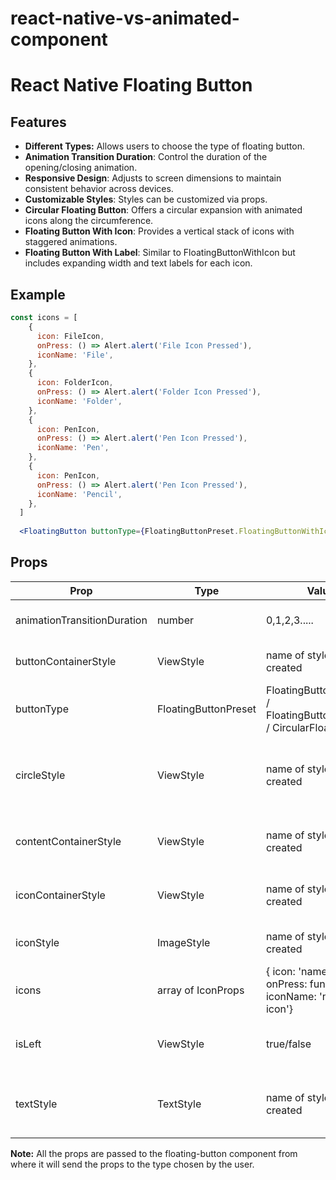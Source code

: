 # react-native-vs-animated-component

# React Native Floating Button

## Features

- **Different Types:** Allows users to choose the type of floating button.
- **Animation Transition Duration**: Control the duration of the opening/closing animation.
- **Responsive Design**: Adjusts to screen dimensions to maintain consistent behavior across devices.
- **Customizable Styles**: Styles can be customized via props.
- **Circular Floating Button**: Offers a circular expansion with animated icons along the circumference.
- **Floating Button With Icon**: Provides a vertical stack of icons with staggered animations.
- **Floating Button With Label**: Similar to FloatingButtonWithIcon but includes expanding width and text labels for each icon.

## Example

```jsx
const icons = [
    {
      icon: FileIcon,
      onPress: () => Alert.alert('File Icon Pressed'),
      iconName: 'File',
    },
    {
      icon: FolderIcon,
      onPress: () => Alert.alert('Folder Icon Pressed'),
      iconName: 'Folder',
    },
    {
      icon: PenIcon,
      onPress: () => Alert.alert('Pen Icon Pressed'),
      iconName: 'Pen',
    },
    {
      icon: PenIcon,
      onPress: () => Alert.alert('Pen Icon Pressed'),
      iconName: 'Pencil',
    },
  ]
  
  <FloatingButton buttonType={FloatingButtonPreset.FloatingButtonWithIcon} icons={icons} />
```

## Props

| Prop                        | Type                 | Values                                                                      | Description                                                                                                                          |
| --------------------------- | -------------------- | --------------------------------------------------------------------------- | ------------------------------------------------------------------------------------------------------------------------------------ |
| animationTransitionDuration | number               | 0,1,2,3.....                                                                | It is used to change the duration of the transition of animation.                                                                    |
| buttonContainerStyle        | ViewStyle            | name of style class created                                                 | It is used to change the styles of the container of the floating button.                                                             |
| buttonType                  | FloatingButtonPreset | FloatingButtonWithIcon / FloatingButtonWithLabel / CircularFloatingButton   | It is used to change the type of the floating button.                                                                                |
| circleStyle                 | ViewStyle            | name of style class created                                                 | It is used to change the styles of the container of the expanding circle when the type of floating button is CircularFloatingButton. |
| contentContainerStyle       | ViewStyle            | name of style class created                                                 | It is used to change the styles of the container of the content in the floating button.                                              |
| iconContainerStyle          | ViewStyle            | name of style class created                                                 | It is used to change the styles of the container of the icon in the floating button.                                                 |
| iconStyle                   | ImageStyle           | name of style class created                                                 | It is used to change the styles of the icons in the floating button.                                                                 |
| icons                       | array of IconProps   | { icon: 'name of image', onPress: function, iconName: 'name of icon'}       | It is used to pass the name, image and function the for the icon.                                                                    |
| isLeft                      | ViewStyle            | true/false                                                                  | It is used to change the position of the floating button to left when true otherwise right.                                          |
| textStyle                   | TextStyle            | name of style class created                                                 | It is used to change the styles of the text when the type of floating button is FloatingButtonWithLabel.                             |

**Note:** All the props are passed to the floating-button component from where it will send the props to the type chosen by the user.
